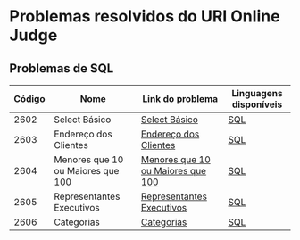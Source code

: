 # Problemas resolvidos do URI Online Judge

## Problemas de SQL

|Código|Nome|Link do problema|Linguagens disponíveis|
|------|----|----------------|----------------------|
|2602  |Select Básico|[Select Básico](https://www.urionlinejudge.com.br/judge/pt/problems/view/2602)|[SQL](https://github.com/rt-oliveira/Problemas-e-Exercicios-Resolvidos/blob/master/URI%20Online%20Judge/SQL/2602%20-%20Select%20B%C3%A1sico.sql)
|2603  |Endereço dos Clientes|[Endereço dos Clientes](https://www.urionlinejudge.com.br/judge/pt/problems/view/2603)|[SQL](https://github.com/rt-oliveira/Problemas-e-Exercicios-Resolvidos/blob/master/URI%20Online%20Judge/SQL/2603%20-%20Endere%C3%A7o%20dos%20Clientes.sql)
|2604  |Menores que 10 ou Maiores que 100|[Menores que 10 ou Maiores que 100](https://www.urionlinejudge.com.br/judge/pt/problems/view/2604)|[SQL](https://github.com/rt-oliveira/Problemas-e-Exercicios-Resolvidos/blob/master/URI%20Online%20Judge/SQL/2604%20-%20Menores%20que%2010%20ou%20Maiores%20que%20100.sql)
|2605  |Representantes Executivos|[Representantes Executivos](https://www.urionlinejudge.com.br/judge/pt/problems/view/2605)|[SQL](https://github.com/rt-oliveira/Problemas-e-Exercicios-Resolvidos/blob/master/URI%20Online%20Judge/SQL/2605%20-%20Representantes%20Executivos.sql)
|2606  |Categorias|[Categorias](https://www.urionlinejudge.com.br/judge/pt/problems/view/2606)|[SQL](https://github.com/rt-oliveira/Problemas-e-Exercicios-Resolvidos/blob/master/URI%20Online%20Judge/SQL/2606%20-%20Categorias.sql)